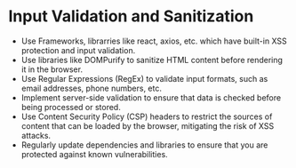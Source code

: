 <h1>
  Input Validation and Sanitization
</h1>
<ul>
  <li>
    Use Frameworks, librarries like react, axios, etc. which have built-in XSS protection and input validation.
  </li>
  <li>
    Use libraries like DOMPurify to sanitize HTML content before rendering it in the browser.
  </li>
  <li>
    Use Regular Expressions (RegEx) to validate input formats, such as email addresses, phone numbers, etc.
  </li>
  <li>
    Implement server-side validation to ensure that data is checked before being processed or stored.
  </li>
  <li>
    Use Content Security Policy (CSP) headers to restrict the sources of content that can be loaded by the browser, mitigating the risk of XSS attacks.
  </li>
  <li>
    Regularly update dependencies and libraries to ensure that you are protected against known vulnerabilities.
  </li>
</ul>